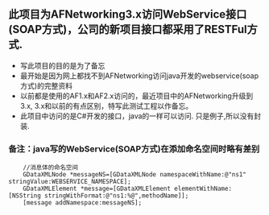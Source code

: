 ## 此项目为AFNetworking3.x访问WebService接口(SOAP方式)，公司的新项目接口都采用了RESTFul方式.
- 写此项目的目的是为了备忘
- 最开始是因为网上都找不到AFNetworking访问java开发的webservice(soap方式)的完整资料
- 以前都是使用的AF1.x和AF2.x访问的，最近项目中的AFNetworking升级到3.x, 3.x和以前的有点区别，特写此测试工程以作备忘。
- 此项目中访问的是C#开发的接口，java的一样可以访问. 只是例子,所以没有封装.


### 备注：java写的WebService(SOAP方式)在添加命名空间时略有差别
```
    //消息体的命名空间
    GDataXMLNode *messageNS=[GDataXMLNode namespaceWithName:@"ns1" stringValue:WEBSERVICE_NAMESPACE];
    GDataXMLElement *message=[GDataXMLElement elementWithName:[NSString stringWithFormat:@"ns1:%@",methodName]];
    [message addNamespace:messageNS];
```
